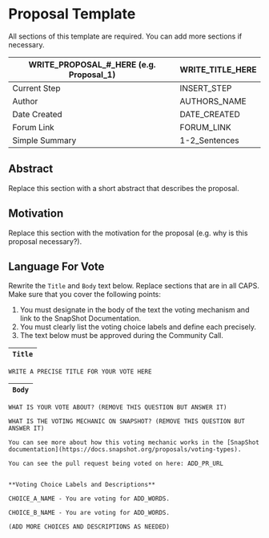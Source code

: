 # Proposal Template

All sections of this template are required. You can add more sections if necessary.

| WRITE_PROPOSAL_#_HERE (e.g. Proposal_1) | WRITE_TITLE_HERE |
| --- | --- |
| Current Step | INSERT_STEP |
| Author | AUTHORS_NAME |
| Date Created | DATE_CREATED |
| Forum Link | FORUM_LINK |
| Simple Summary | 1-2_Sentences |

## Abstract
Replace this section with a short abstract that describes the proposal.

## Motivation
Replace this section with the motivation for the proposal (e.g. why is this proposal necessary?).

## Language For Vote

Rewrite the `Title` and `Body` text below. Replace sections that are in all CAPS. Make sure that you cover the following points:
1. You must designate in the body of the text the voting mechanism and link to the SnapShot Documentation.
2. You must clearly list the voting choice labels and define each precisely.
3. The text below must be approved during the Community Call.

| `Title` |
| --- |
```
WRITE A PRECISE TITLE FOR YOUR VOTE HERE 
``` 


| `Body` |
| --- |
```
WHAT IS YOUR VOTE ABOUT? (REMOVE THIS QUESTION BUT ANSWER IT)

WHAT IS THE VOTING MECHANIC ON SNAPSHOT? (REMOVE THIS QUESTION BUT ANSWER IT)

You can see more about how this voting mechanic works in the [SnapShot documentation](https://docs.snapshot.org/proposals/voting-types).

You can see the pull request being voted on here: ADD_PR_URL


**Voting Choice Labels and Descriptions**

CHOICE_A_NAME - You are voting for ADD_WORDS.

CHOICE_B_NAME - You are voting for ADD_WORDS.

(ADD MORE CHOICES AND DESCRIPTIONS AS NEEDED)
```
